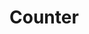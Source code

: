 <!--
The index.md file is a compiled document. No edits should be made directly to this file.

index.md is created by running `npm run build:markdownDocs`.

This file is generated based on a template fetched from `./docs/partials/index.md`
-->

# Counter

<!-- AURO-GENERATED-CONTENT:START (FILE:src=./description.md) -->
<!-- The below content is automatically added from ./description.md -->
